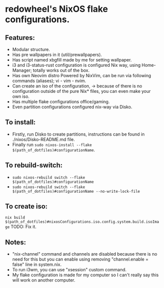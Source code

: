 # redowheel's NixOS flake configurations.

## Features:
+ Modular structure.
+ Has pre wallpapers in it (util/prewallpapers).
+ Has script named xbgfill made by me for setting wallpaper.
+ i3 and i3-status-rust configuration is configured Nix way, using Home-Manager; totally works out of the box.
+ Has own Neovim distro Powered by NixVim, can be run via following commands (aliases); vi - vim - nvim.
+ Can create an iso of the configuration, -> because of there is no configuration outside of the pure Nix* files, you can even make your own iso.
+ Has multiple flake configurations office/gaming.
+ Even partition configurations configured nix-way via Disko.

## To install:
+ Firstly, run Disko to create partitions, instructions can be found in ./nixos/Disko-README.md file.
+ Finally run ``sudo nixos-install --flake $(path_of_dotfiles)#configurationName``.

## To rebuild-switch:
+ ```sudo nixos-rebuild switch --flake $(path_of_dotfiles)#configurationName```
+ ```sudo nixos-rebuild switch --flake $(path_of_dotfiles)#configurationName --no-write-lock-file```

## To create iso:
```nix build $(path_of_dotfiles)#nixosConfigurations.iso.config.system.build.isoImage``` TODO: Fix it.

## Notes:
+ "nix-channel" command and channels are disabled because there is no need for this but you can enable using
removing "channel.enable = false" line in system.nix.
+ To run i3wm, you can use "xsession" custom command.
+ My flake configuration is made for my computer so I can't really say this will work on another computer.
